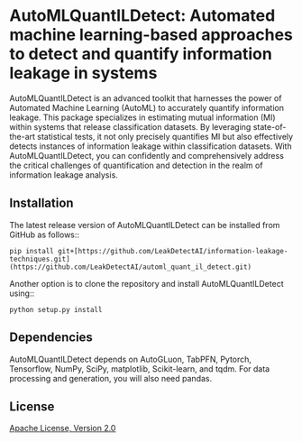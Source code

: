# AutoMLQuantILDetect: Automated machine learning-based approaches to detect and quantify information leakage in systems

AutoMLQuantILDetect is an advanced toolkit that harnesses the power of Automated Machine Learning (AutoML) to accurately quantify information leakage. 
This package specializes in estimating mutual information (MI) within systems that release classification datasets. 
By leveraging state-of-the-art statistical tests, it not only precisely quantifies MI but also effectively detects instances of information leakage within classification datasets. 
With AutoMLQuantILDetect, you can confidently and comprehensively address the critical challenges of quantification and detection in the realm of information leakage analysis.


Installation
------------
The latest release version of AutoMLQuantILDetect can be installed from GitHub as follows::
	
	pip install git+[https://github.com/LeakDetectAI/information-leakage-techniques.git](https://github.com/LeakDetectAI/automl_quant_il_detect.git)
 
Another option is to clone the repository and install AutoMLQuantILDetect using::

	python setup.py install


Dependencies
------------
AutoMLQuantILDetect depends on AutoGLuon, TabPFN, Pytorch, Tensorflow, NumPy, SciPy, matplotlib, Scikit-learn, and tqdm. For data processing and generation, you will also need pandas.

License
--------
[Apache License, Version 2.0](https://github.com/LeakDetectAI/automl_quant_il_detect/blob/master/LICENSE)
